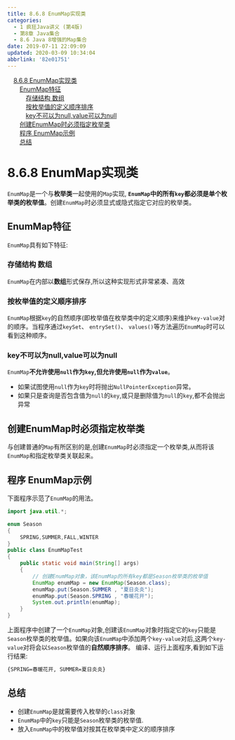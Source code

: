 ```yaml
---
title: 8.6.8 EnumMap实现类
categories: 
  - 1 疯狂Java讲义 (第4版)
  - 第8章 Java集合
  - 8.6 Java 8增强的Map集合
date: 2019-07-11 22:09:09
updated: 2020-03-09 10:34:04
abbrlink: '82e01751'
---
```

<div id='my_toc'><a href="/JavaReadingNotes/82e01751/#8-6-8-EnumMap实现类" class="header_1">8.6.8 EnumMap实现类</a>&nbsp;<br><a href="/JavaReadingNotes/82e01751/#EnumMap特征" class="header_2">EnumMap特征</a>&nbsp;<br><a href="/JavaReadingNotes/82e01751/#存储结构-数组" class="header_3">存储结构 数组</a>&nbsp;<br><a href="/JavaReadingNotes/82e01751/#按枚举值的定义顺序排序" class="header_3">按枚举值的定义顺序排序</a>&nbsp;<br><a href="/JavaReadingNotes/82e01751/#key不可以为null-value可以为null" class="header_3">key不可以为null,value可以为null</a>&nbsp;<br><a href="/JavaReadingNotes/82e01751/#创建EnumMap时必须指定枚举类" class="header_2">创建EnumMap时必须指定枚举类</a>&nbsp;<br><a href="/JavaReadingNotes/82e01751/#程序-EnumMap示例" class="header_2">程序 EnumMap示例</a>&nbsp;<br><a href="/JavaReadingNotes/82e01751/#总结" class="header_2">总结</a>&nbsp;<br></div>
<style>.header_1{margin-left: 1em;}.header_2{margin-left: 2em;}.header_3{margin-left: 3em;}.header_4{margin-left: 4em;}.header_5{margin-left: 5em;}.header_6{margin-left: 6em;}</style>
<!--more-->
<script>if (navigator.platform.search('arm')==-1){document.getElementById('my_toc').style.display = 'none';}var e,p = document.getElementsByTagName('p');while (p.length>0) {e = p[0];e.parentElement.removeChild(e);}</script>

<!--end-->
# 8.6.8 EnumMap实现类
`EnumMap`是一个与**枚举类**一起使用的`Map`实现, **`EnumMap`中的所有`key`都必须是单个枚举类的枚举值**。创建`EnumMap`时必须显式或隐式指定它对应的枚举类。 
## EnumMap特征
`EnumMap`具有如下特征:
### 存储结构 数组
`EnumMap`在内部以**数组**形式保存,所以这种实现形式非常紧凑、高效
### 按枚举值的定义顺序排序
`EnumMap`根据`key`的自然顺序(即枚举值在枚举类中的定义顺序)来维护`key-value`对的顺序。当程序通过`keySet`、 `entrySet()`、 `values()`等方法遍历`EnumMap`时可以看到这种顺序。
### key不可以为null,value可以为null
`EnumMap`**不允许使用`null`作为`key`,但允许使用`null`作为`value`**。
- 如果试图使用`null`作为`key`时将抛出`NullPointerException`异常。
- 如果只是查询是否包含值为`null`的`key`,或只是删除值为`null`的`key`,都不会抛出异常

## 创建EnumMap时必须指定枚举类
与创建普通的`Map`有所区别的是,创建`EnumMap`时必须指定一个枚举类,从而将该`EnumMap`和指定枚举类关联起来。

## 程序 EnumMap示例
下面程序示范了`EnumMap`的用法。
```java
import java.util.*;

enum Season
{
    SPRING,SUMMER,FALL,WINTER
}
public class EnumMapTest
{
    public static void main(String[] args)
    {
        // 创建EnumMap对象，该EnumMap的所有key都是Season枚举类的枚举值
        EnumMap enumMap = new EnumMap(Season.class);
        enumMap.put(Season.SUMMER , "夏日炎炎");
        enumMap.put(Season.SPRING , "春暖花开");
        System.out.println(enumMap);
    }
}
```
上面程序中创建了一个`EnumMap`对象,创建该`EnumMap`对象时指定它的`key`只能是`Season`枚举类的枚举值。如果向该`EnumMap`中添加两个`key-value`对后,这两个`key-value`对将会以`Season`枚举值的**自然顺序排序**。
编译、运行上面程序,看到如下运行结果:
```cmd
{SPRING=春暖花开, SUMMER=夏日炎炎}
```
## 总结
- 创建`EnumMap`是就需要传入枚举的`class`对象
- `EnumMap`中的`key`只能是`Season`枚举类的枚举值.
- 放入`EnumMap`中的枚举值对按其在枚举类中定义的顺序排序
